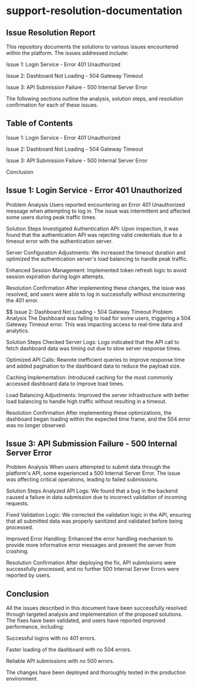 # support-resolution-documentation

## Issue Resolution Report

This repository documents the solutions to various issues encountered within the platform. The issues addressed include:

 Issue 1: Login Service - Error 401 Unauthorized

 Issue 2: Dashboard Not Loading - 504 Gateway Timeout

 Issue 3: API Submission Failure - 500 Internal Server Error

The following sections outline the analysis, solution steps, and resolution confirmation for each of these issues.

## Table of Contents
Issue 1: Login Service - Error 401 Unauthorized

Issue 2: Dashboard Not Loading - 504 Gateway Timeout

Issue 3: API Submission Failure - 500 Internal Server Error

Conclusion

## Issue 1: Login Service - Error 401 Unauthorized
Problem Analysis
Users reported encountering an Error 401 Unauthorized message when attempting to log in. The issue was intermittent and affected some users during peak traffic times.

Solution Steps
Investigated Authentication API: Upon inspection, it was found that the authentication API was rejecting valid credentials due to a timeout error with the authentication server.

Server Configuration Adjustments: We increased the timeout duration and optimized the authentication server's load balancing to handle peak traffic.

Enhanced Session Management: Implemented token refresh logic to avoid session expiration during login attempts.

Resolution Confirmation
After implementing these changes, the issue was resolved, and users were able to log in successfully without encountering the 401 error.

$$ Issue 2: Dashboard Not Loading - 504 Gateway Timeout
Problem Analysis
The Dashboard was failing to load for some users, triggering a 504 Gateway Timeout error. This was impacting access to real-time data and analytics.

Solution Steps
Checked Server Logs: Logs indicated that the API call to fetch dashboard data was timing out due to slow server response times.

Optimized API Calls: Rewrote inefficient queries to improve response time and added pagination to the dashboard data to reduce the payload size.

Caching Implementation: Introduced caching for the most commonly accessed dashboard data to improve load times.

Load Balancing Adjustments: Improved the server infrastructure with better load balancing to handle high traffic without resulting in a timeout.

Resolution Confirmation
After implementing these optimizations, the dashboard began loading within the expected time frame, and the 504 error was no longer observed.

## Issue 3: API Submission Failure - 500 Internal Server Error
Problem Analysis
When users attempted to submit data through the platform's API, some experienced a 500 Internal Server Error. The issue was affecting critical operations, leading to failed submissions.

Solution Steps
Analyzed API Logs: We found that a bug in the backend caused a failure in data submission due to incorrect validation of incoming requests.

Fixed Validation Logic: We corrected the validation logic in the API, ensuring that all submitted data was properly sanitized and validated before being processed.

Improved Error Handling: Enhanced the error handling mechanism to provide more informative error messages and prevent the server from crashing.

Resolution Confirmation
After deploying the fix, API submissions were successfully processed, and no further 500 Internal Server Errors were reported by users.

## Conclusion
All the issues described in this document have been successfully resolved through targeted analysis and implementation of the proposed solutions. The fixes have been validated, and users have reported improved performance, including:

Successful logins with no 401 errors.

Faster loading of the dashboard with no 504 errors.

Reliable API submissions with no 500 errors.

The changes have been deployed and thoroughly tested in the production environment.
